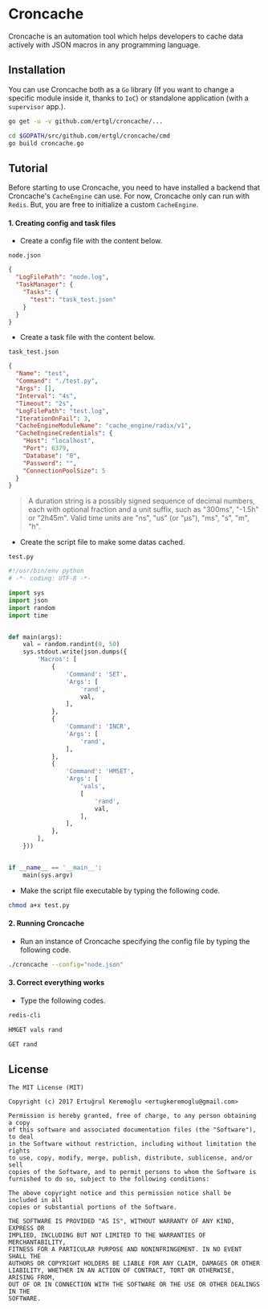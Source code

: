 # Croncache

Croncache is an automation tool which helps developers to cache data actively
with JSON macros in any programming language.


## Installation

You can use Croncache both as a `Go` library (If you want to change a specific module
inside it, thanks to `IoC`) or standalone application (with a `supervisor` app.).

```sh
go get -u -v github.com/ertgl/croncache/...
```

```sh
cd $GOPATH/src/github.com/ertgl/croncache/cmd
go build croncache.go
```



Tutorial
-----------


Before starting to use Croncache, you need to have installed a backend that Croncache's
 `CacheEngine` can use. For now, Croncache only can run with `Redis`. But, you are free to
 initialize a custom `CacheEngine`.


#### 1. Creating config and task files


- Create a config file with the content below.

`node.json`
```json
{
  "LogFilePath": "node.log",
  "TaskManager": {
    "Tasks": {
      "test": "task_test.json"
    }
  }
}
```


- Create a task file with the content below.

`task_test.json`
```json
{
  "Name": "test",
  "Command": "./test.py",
  "Args": [],
  "Interval": "4s",
  "Timeout": "2s",
  "LogFilePath": "test.log",
  "IterationOnFail": 3,
  "CacheEngineModuleName": "cache_engine/radix/v1",
  "CacheEngineCredentials": {
    "Host": "localhost",
    "Port": 6379,
    "Database": "0",
    "Password": "",
    "ConnectionPoolSize": 5
  }
}
```

> A duration string is a possibly signed sequence of decimal numbers,
> each with optional fraction and a unit suffix, such as "300ms",
> "-1.5h" or "2h45m". Valid time units are "ns", "us" (or "µs"), "ms",
> "s", "m", "h".


- Create the script file to make some datas cached.

`test.py`
```python
#!/usr/bin/env python
# -*- coding: UTF-8 -*-

import sys
import json
import random
import time


def main(args):
    val = random.randint(0, 50)
    sys.stdout.write(json.dumps({
        'Macros': [
            {
                'Command': 'SET',
                'Args': [
                    'rand',
                    val,
                ],
            },
            {
                'Command': 'INCR',
                'Args': [
                    'rand',
                ],
            },
            {
                'Command': 'HMSET',
                'Args': [
                    'vals',
                    [
                        'rand',
                        val,
                    ],
                ],
            },
        ],
    }))


if __name__ == '__main__':
    main(sys.argv)
```


- Make the script file executable by typing the following code.

```sh
chmod a+x test.py
```

#### 2. Running Croncache


- Run an instance of Croncache specifying the config file by typing the following code.

```sh
./croncache --config="node.json"
```


#### 3. Correct everything works


- Type the following codes.

```sh
redis-cli
```
      
```sh
HMGET vals rand
```
      
```sh
GET rand
```


## License

```
The MIT License (MIT)

Copyright (c) 2017 Ertuğrul Keremoğlu <ertugkeremoglu@gmail.com>

Permission is hereby granted, free of charge, to any person obtaining a copy
of this software and associated documentation files (the "Software"), to deal
in the Software without restriction, including without limitation the rights
to use, copy, modify, merge, publish, distribute, sublicense, and/or sell
copies of the Software, and to permit persons to whom the Software is
furnished to do so, subject to the following conditions:

The above copyright notice and this permission notice shall be included in all
copies or substantial portions of the Software.

THE SOFTWARE IS PROVIDED "AS IS", WITHOUT WARRANTY OF ANY KIND, EXPRESS OR
IMPLIED, INCLUDING BUT NOT LIMITED TO THE WARRANTIES OF MERCHANTABILITY,
FITNESS FOR A PARTICULAR PURPOSE AND NONINFRINGEMENT. IN NO EVENT SHALL THE
AUTHORS OR COPYRIGHT HOLDERS BE LIABLE FOR ANY CLAIM, DAMAGES OR OTHER
LIABILITY, WHETHER IN AN ACTION OF CONTRACT, TORT OR OTHERWISE, ARISING FROM,
OUT OF OR IN CONNECTION WITH THE SOFTWARE OR THE USE OR OTHER DEALINGS IN THE
SOFTWARE.
```

